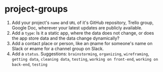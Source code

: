 # project-groups


1. Add your project's `name` and `URL` of it's GitHub repository, Trello group, Google Doc, wherever your latest updates are publicly available.
2. Add a `type`: Is it a static app, where the data does not change, or does the app store data and the data change dynamically?
3. Add a contact place or person, like an `@`name for someone's name on Slack or `#`name for a channel group on Slack.
4. Add a `status`. Suggestions: `brainstorming`, `organizing`, `wireframing`, `getting data`, `cleaning data`, `testing`, `working on front-end`, `working on back-end`, `testing`
